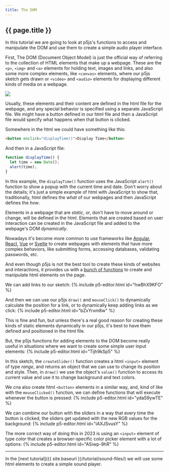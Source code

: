```yaml
---
title: The DOM
---
```


<h2 class="week-title">{{ page.title }}</h2>

In this tutorial we are going to look at p5js's functions to access and manipulate the DOM and use them to create a simple audio player interface.

First, The DOM (Document Object Model) is just the official way of referring to the collection of HTML elements that make up a webpage. These are the ```<p>```, ```<img>``` and ```<a>``` elements for holding text, images and links, and also some more complex elements, like ```<canvas>``` elements, where our p5js sketch gets drawn or ```<video>``` and ```<audio>``` elements for displaying different kinds of media on a webpage.

<div class="scaled-images s75">
  <img src = "{{ site.baseurl }}/assets/tutorials/dom-00.jpg"/>
</div>

Usually, these elements and their content are defined in the html file for the webpage, and any special behavior is specified using a separate JavaScript file. We might have a button defined in our html file and then a JavaScript file would specify what happens when that button is clicked.

Somewhere in the html we could have something like this:
```html
<button onclick="displayTime()">Display Time</button>
```

And then in a JavaScript file:
```js
function displayTime() {
  let time = new Date();
  alert(time);
}
```

In this example, the ```displayTime()``` function uses the JavaScript ```alert()``` function to show a popup with the current time and date. Don't worry about the details; it's just a simple example of html with JavaScript to show that, traditionally, html defines the *what* of our webpages and then JavaScript defines the *how*.

Elements in a webpage that are *static*, or, don't have to move around or change, will be defined in the html. Elements that are created based on user interaction can be created in the JavaScript file and added to the webpage's DOM *dynamically*.

Nowadays it's become more common to use frameworks like [Angular](https://angular.io/), [React](https://react.dev/), [Vue](https://vuejs.org/) or [Svelte](https://svelte.dev/) to create webpages with elements that have more complex behaviors, like submitting forms, accessing databases, validating passwords, etc.

And even though p5js is not the best tool to create these kinds of websites and interactions, it provides us with a [bunch of functions](https://p5js.org/reference/#group-DOM) to create and manipulate html elements on the page.

We can add links to our sketch:
{% include p5-editor.html id="hwBhX9KFO" %}

And then we can use our p5js ```draw()``` and ```mouseClick()``` to dynamically calculate the position for a link, or to dynamically keep adding links as we click:
{% include p5-editor.html id="bZxYrxm8w" %}

This is fine and fun, but unless there's a real good reason for creating these kinds of static elements dynamically in our p5js, it's best to have them defined and positioned in the html file.

But, the p5js functions for adding elements to the DOM become really useful in situations where we want to create some simple user input elements:
{% include p5-editor.html id="Tijh9kSp5" %}

In this sketch, the ```createSlider()``` function creates a html ```<input>``` element of type *range*, and returns an object that we can use to change its position and style. Then, in ```draw()``` we use the object's ```value()``` function to access its current value and use it to change background and text colors.

We cna also create html ```<button>``` elements in a similar way, and, kind of like with the ```mouseClicked()``` function, we can define functions that will execute whenever the button is pressed:
{% include p5-editor.html id="ydaS9ywTE" %}

We can combine our button with the sliders in a way that every time the button is clicked, the sliders get updated with the new RGB values for the background:
{% include p5-editor.html id="iAXJSvusY" %}

The more correct way of doing this in 2023 is using an ```<input>``` element of type *color* that creates a browser-specific color picker element with a lot of options:
{% include p5-editor.html id="ASiwp-9hR" %}

---
In the [next tutorial]({{ site.baseurl }}/tutorial/sound-files/) we will use some html elements to create a simple sound player.
